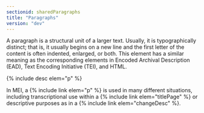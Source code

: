 ```yaml
---
sectionid: sharedParagraphs
title: "Paragraphs"
version: "dev"
---
```


A paragraph is a structural unit of a larger text. Usually, it is typographically
distinct;
that is, it usually begins on a new line and the first letter of the content is often
indented, enlarged, or both. This element has a similar meaning as the corresponding
elements in Encoded Archival Description (EAD), Text Encoding Initiative (TEI), and
HTML.



{% include desc elem="p" %}




In MEI, a {% include link elem="p" %} is used in many different situations, including
transcriptional use within a {% include link elem="titlePage" %} or descriptive purposes as in a
{% include link elem="changeDesc" %}.


